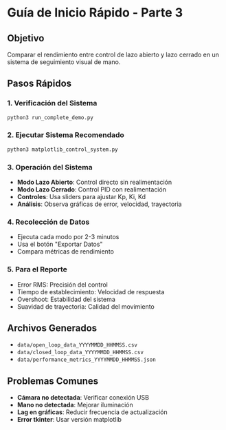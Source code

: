 
# Guía de Inicio Rápido - Parte 3

## Objetivo
Comparar el rendimiento entre control de lazo abierto y lazo cerrado
en un sistema de seguimiento visual de mano.

## Pasos Rápidos

### 1. Verificación del Sistema
```bash
python3 run_complete_demo.py
```

### 2. Ejecutar Sistema Recomendado
```bash
python3 matplotlib_control_system.py
```

### 3. Operación del Sistema
- **Modo Lazo Abierto**: Control directo sin realimentación
- **Modo Lazo Cerrado**: Control PID con realimentación
- **Controles**: Usa sliders para ajustar Kp, Ki, Kd
- **Análisis**: Observa gráficas de error, velocidad, trayectoria

### 4. Recolección de Datos
- Ejecuta cada modo por 2-3 minutos
- Usa el botón "Exportar Datos" 
- Compara métricas de rendimiento

### 5. Para el Reporte
- Error RMS: Precisión del control
- Tiempo de establecimiento: Velocidad de respuesta
- Overshoot: Estabilidad del sistema
- Suavidad de trayectoria: Calidad del movimiento

## Archivos Generados
- `data/open_loop_data_YYYYMMDD_HHMMSS.csv`
- `data/closed_loop_data_YYYYMMDD_HHMMSS.csv`
- `data/performance_metrics_YYYYMMDD_HHMMSS.json`

## Problemas Comunes
- **Cámara no detectada**: Verificar conexión USB
- **Mano no detectada**: Mejorar iluminación
- **Lag en gráficas**: Reducir frecuencia de actualización
- **Error tkinter**: Usar versión matplotlib

